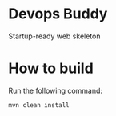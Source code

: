 # Devops Buddy
Startup-ready web skeleton

# How to build
Run the following command:
```
mvn clean install
```

